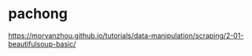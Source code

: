 # pachong
https://morvanzhou.github.io/tutorials/data-manipulation/scraping/2-01-beautifulsoup-basic/
